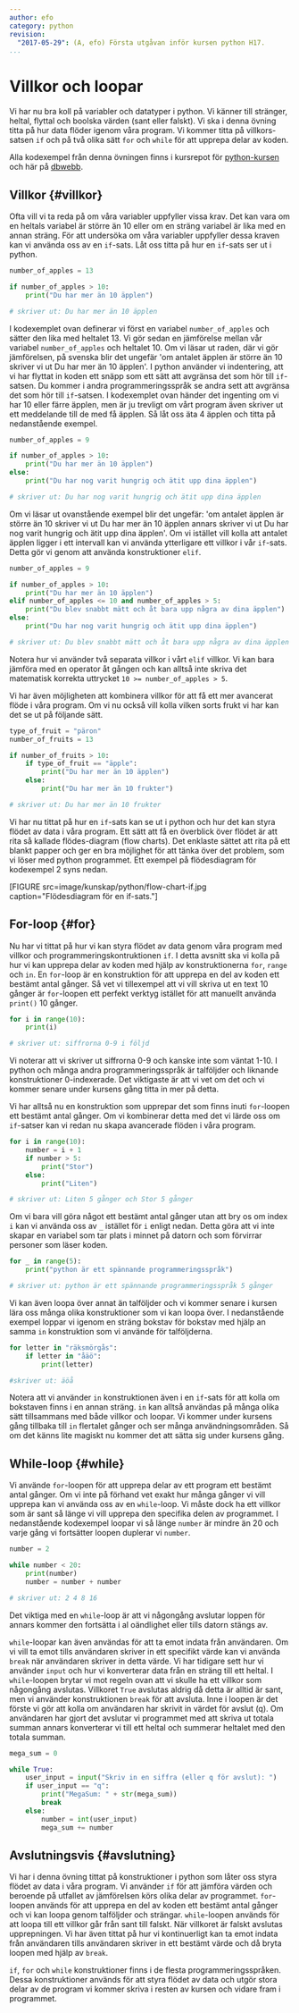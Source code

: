 ```yaml
---
author: efo
category: python
revision:
  "2017-05-29": (A, efo) Första utgåvan inför kursen python H17.
...
```

Villkor och loopar
==================================
Vi har nu bra koll på variabler och datatyper i python. Vi känner till stränger, heltal, flyttal och boolska värden (sant eller falskt). Vi ska i denna övning titta på hur data flöder igenom våra program. Vi kommer titta på villkors-satsen `if` och på två olika sätt `for` och `while` för att upprepa delar av koden.



<!--more-->

Alla kodexempel från denna övningen finns i kursrepot för [python-kursen](https://github.com/dbwebb-se/python/tree/master/example/flow) och här på [dbwebb](https://dbwebb.se/repo/python/example/flow).



Villkor {#villkor}
--------------------------------------
Ofta vill vi ta reda på om våra variabler uppfyller vissa krav. Det kan vara om en heltals variabel är större än 10 eller om en sträng variabel är lika med en annan sträng. För att undersöka om våra variabler uppfyller dessa kraven kan vi använda oss av en `if`-sats. Låt oss titta på hur en `if`-sats ser ut i python.

```python
number_of_apples = 13

if number_of_apples > 10:
    print("Du har mer än 10 äpplen")

# skriver ut: Du har mer än 10 äpplen
```

I kodexemplet ovan definerar vi först en variabel `number_of_apples` och sätter den lika med heltalet 13. Vi gör sedan en jämförelse mellan vår variabel `number_of_apples` och heltalet 10. Om vi läsar ut raden, där vi gör jämförelsen, på svenska blir det ungefär 'om antalet äpplen är större än 10 skriver vi ut Du har mer än 10 äpplen'. I python använder vi indentering, att vi har flyttat in koden ett snäpp som ett sätt att avgränsa det som hör till `if`-satsen. Du kommer i andra programmeringsspråk se andra sett att avgränsa det som hör till `if`-satsen. I kodexemplet ovan händer det ingenting om vi har 10 eller färre äpplen, men är ju trevligt om vårt program även skriver ut ett meddelande till de med få äpplen. Så låt oss äta 4 äpplen och titta på nedanstående exempel.

```python
number_of_apples = 9

if number_of_apples > 10:
    print("Du har mer än 10 äpplen")
else:
    print("Du har nog varit hungrig och ätit upp dina äpplen")

# skriver ut: Du har nog varit hungrig och ätit upp dina äpplen
```

Om vi läsar ut ovanstående exempel blir det ungefär: 'om antalet äpplen är större än 10 skriver vi ut Du har mer än 10 äpplen annars skriver vi ut Du har nog varit hungrig och ätit upp dina äpplen'. Om vi istället vill kolla att antalet äpplen ligger i ett intervall kan vi använda ytterligare ett villkor i vår `if`-sats. Detta gör vi genom att använda konstruktioner `elif`.

```python
number_of_apples = 9

if number_of_apples > 10:
    print("Du har mer än 10 äpplen")
elif number_of_apples <= 10 and number_of_apples > 5:
    print("Du blev snabbt mätt och åt bara upp några av dina äpplen")
else:
    print("Du har nog varit hungrig och ätit upp dina äpplen")

# skriver ut: Du blev snabbt mätt och åt bara upp några av dina äpplen
```

Notera hur vi använder två separata villkor i vårt `elif` villkor. Vi kan bara jämföra med en operator åt gången och kan alltså inte skriva det matematisk korrekta uttrycket `10 >= number_of_apples > 5`.

Vi har även möjligheten att kombinera villkor för att få ett mer avancerat flöde i våra program. Om vi nu också vill kolla vilken sorts frukt vi har kan det se ut på följande sätt.

```python
type_of_fruit = "päron"
number_of_fruits = 13

if number_of_fruits > 10:
    if type_of_fruit == "äpple":
        print("Du har mer än 10 äpplen")
    else:
        print("Du har mer än 10 frukter")

# skriver ut: Du har mer än 10 frukter
```

Vi har nu tittat på hur en `if`-sats kan se ut i python och hur det kan styra flödet av data i våra program. Ett sätt att få en överblick över flödet är att rita så kallade flödes-diagram (flow charts). Det enklaste sättet att rita på ett blankt papper och ger en bra möjlighet för att tänka över det problem, som vi löser med python programmet. Ett exempel på flödesdiagram för kodexempel 2 syns nedan.

[FIGURE src=image/kunskap/python/flow-chart-if.jpg caption="Flödesdiagram för en if-sats."]



For-loop {#for}
--------------------------------------
Nu har vi tittat på hur vi kan styra flödet av data genom våra program med villkor och programmeringskontruktionen `if`. I detta avsnitt ska vi kolla på hur vi kan upprepa delar av koden med hjälp av konstruktionerna `for`, `range` och `in`. En `for`-loop är en konstruktion för att upprepa en del av koden ett bestämt antal gånger. Så vet vi tillexempel att vi vill skriva ut en text 10 gånger är `for`-loopen ett perfekt verktyg istället för att manuellt använda `print()` 10 gånger.

```python
for i in range(10):
    print(i)

# skriver ut: siffrorna 0-9 i följd
```

Vi noterar att vi skriver ut siffrorna 0-9 och kanske inte som väntat 1-10. I python och många andra programmeringsspråk är talföljder och liknande konstruktioner 0-indexerade. Det viktigaste är att vi vet om det och vi kommer senare under kursens gång titta in mer på detta.

Vi har alltså nu en konstruktion som upprepar det som finns inuti `for`-loopen ett bestämt antal gånger. Om vi kombinerar detta med det vi lärde oss om `if`-satser kan vi redan nu skapa avancerade flöden i våra program.

```python
for i in range(10):
    number = i + 1
    if number > 5:
        print("Stor")
    else:
        print("Liten")

# skriver ut: Liten 5 gånger och Stor 5 gånger
```

Om vi bara vill göra något ett bestämt antal gånger utan att bry os om index `i` kan vi använda oss av `_` istället för `i` enligt nedan. Detta göra att vi inte skapar en variabel som tar plats i minnet på datorn och som förvirrar personer som läser koden.

```python
for _ in range(5):
    print("python är ett spännande programmeringsspråk")

# skriver ut: python är ett spännande programmeringsspråk 5 gånger
```

Vi kan även loopa över annat än talföljder och vi kommer senare i kursen lära oss många olika konstruktioner som vi kan loopa över. I nedanstående exempel loppar vi igenom en sträng bokstav för bokstav med hjälp an samma `in` konstruktion som vi använde för talföljderna.

```python
for letter in "räksmörgås":
    if letter in "åäö":
        print(letter)

#skriver ut: äöå
```

Notera att vi använder `in` konstruktionen även i en `if`-sats för att kolla om bokstaven finns i en annan sträng. `in` kan alltså användas på många olika sätt tillsammans med både villkor och loopar. Vi kommer under kursens gång tillbaka till `in` flertalet gånger och ser många användningsområden. Så om det känns lite magiskt nu kommer det att sätta sig under kursens gång.



While-loop {#while}
--------------------------------------
Vi använde `for`-loopen för att upprepa delar av ett program ett bestämt antal gånger. Om vi inte på förhand vet exakt hur många gånger vi vill upprepa kan vi använda oss av en `while`-loop. Vi måste dock ha ett villkor som är sant så länge vi vill upprepa den specifika delen av programmet. I nedanstående kodexempel loopar vi så länge `number` är mindre än 20 och varje gång vi fortsätter loopen duplerar vi `number`.

```python
number = 2

while number < 20:
    print(number)
    number = number + number

# skriver ut: 2 4 8 16
```

Det viktiga med en `while`-loop är att vi någongång avslutar loppen för annars kommer den fortsätta i al oändlighet eller tills datorn stängs av.

`while`-loopar kan även användas för att ta emot indata från användaren. Om vi vill ta emot tills användaren skriver in ett specifikt värde kan vi använda `break` när användaren skriver in detta värde. Vi har tidigare sett hur vi använder `input` och hur vi konverterar data från en sträng till ett heltal. I `while`-loopen brytar vi mot regeln ovan att vi skulle ha ett villkor som någongång avslutas. Villkoret `True` avslutas aldrig då detta är alltid är sant, men vi använder konstruktionen `break` för att avsluta. Inne i loopen är det förste vi gör att kolla om användaren har skrivit in värdet för avslut (q). Om användaren har gjort det avslutar vi programmet med att skriva ut totala summan annars konverterar vi till ett heltal och summerar heltalet med den totala summan.

```python
mega_sum = 0

while True:
    user_input = input("Skriv in en siffra (eller q för avslut): ")
    if user_input == "q":
        print("MegaSum: " + str(mega_sum))
        break
    else:
        number = int(user_input)
        mega_sum += number
```



Avslutningsvis {#avslutning}
--------------------------------------
Vi har i denna övning tittat på konstruktioner i python som låter oss styra flödet av data i våra program. Vi använder `if` för att jämföra värden och beroende på utfallet av jämförelsen körs olika delar av programmet. `for`-loopen används för att upprepa en del av koden ett bestämt antal gånger och vi kan loopa genom talföljder och strängar. `while`-loopen används för att loopa till ett villkor går från sant till falskt. När villkoret är falskt avslutas upprepningen. Vi har även tittat på hur vi kontinuerligt kan ta emot indata från användaren tills användaren skriver in ett bestämt värde och då bryta loopen med hjälp av `break`.

`if`, `for` och `while` konstruktioner finns i de flesta programmeringsspråken. Dessa konstruktioner används för att styra flödet av data och utgör stora delar av de program vi kommer skriva i resten av kursen och vidare fram i programmet.
